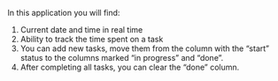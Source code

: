 In this application you will find:
1. Current date and time in real time
2. Ability to track the time spent on a task
3. You can add new tasks, move them from the column with the “start” status to the columns marked “in progress” and “done”.
4. After completing all tasks, you can clear the “done” column.
